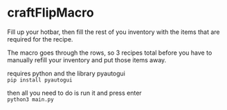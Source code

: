 # craftFlipMacro
Fill up your hotbar, then fill the rest of you inventory with the items that are required for the recipe.

The macro goes through the rows, so 3 recipes total before you have to manually refill your inventory and put those items away.

requires python and the library pyautogui</br>
`pip install pyautogui`

then all you need to do is run it and press enter</br>
`python3 main.py`
